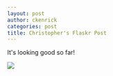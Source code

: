 ```yaml
---
layout: post
author: ckenrick
categories: post
title: Christopher's Flaskr Post
---
```


It's looking good so far!  

<img src="http://i.imgur.com/OJ1vl69.png">
